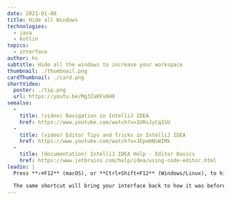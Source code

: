 ```yaml
---
date: 2021-01-08
title: Hide all Windows
technologies:
  - java
  - kotlin
topics:
  - interface
author: hs
subtitle: Hide all the windows to increase your workspace
thumbnail: ./thumbnail.png
cardThumbnail: ./card.png
shortVideo:
  poster: ./tip.png
  url: https://youtu.be/Mg3ZaKFv6H8
seealso:
  - 
    title: (video) Navigation in IntelliJ IDEA
    href: https://www.youtube.com/watch?v=1UHsJyCq1SU
  - 
    title: (video) Editor Tips and Tricks in IntelliJ IDEA
    href: https://www.youtube.com/watch?v=JEpeHNsWIMk
  - 
    title: (documentation) IntelliJ IDEA Help - Editor Basics
    href: https://www.jetbrains.com/help/idea/using-code-editor.html
leadin: |
  Press **⇧⌘F12** (macOS), or **Ctrl+Shift+F12** (Windows/Linux), to hide all the windows so that you can focus on your code window.

  The same shortcut will bring your interface back to how it was before.
---
```


